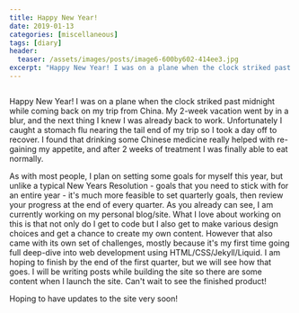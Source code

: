 ```yaml
---
title: Happy New Year!
date: 2019-01-13
categories: [miscellaneous]
tags: [diary]
header:
  teaser: /assets/images/posts/image6-600by602-414ee3.jpg
excerpt: "Happy New Year! I was on a plane when the clock striked past midnight while coming back on my trip from China. My 2-week vacation went by in a blur, and the next thing I knew I was already back to work. Unfortunately I caught a stomach flu nearing the tail end of my trip so I took a day off to recover. I found that drinking some Chinese medicine really helped with re-gaining my appetite, and after 2 weeks of treatment I was finally able to eat normally."
---
```


<img src="{{ site.url }}{{ site.baseurl }}/assets/images/posts/image6.jpg" alt="" class="full">

Happy New Year! I was on a plane when the clock striked past midnight while coming back on my trip from China. My 2-week vacation went by in a blur, and the next thing I knew I was already back to work. Unfortunately I caught a stomach flu nearing the tail end of my trip so I took a day off to recover. I found that drinking some Chinese medicine really helped with re-gaining my appetite, and after 2 weeks of treatment I was finally able to eat normally.

As with most people, I plan on setting some goals for myself this year, but unlike a typical New Years Resolution - goals that you need to stick with for an entire year - it's much more feasible to set quarterly goals, then review your progress at the end of every quarter. As you already can see, I am currently working on my personal blog/site. What I love about working on this is that not only do I get to code but I also get to make various design choices and get a chance to create my own content. However that also came with its own set of challenges, mostly because it's my first time going full deep-dive into web development using HTML/CSS/Jekyll/Liquid. I am hoping to finish by the end of the first quarter, but we will see how that goes. I will be writing posts while building the site so there are some content when I launch the site. Can't wait to see the finished product!

Hoping to have updates to the site very soon!
